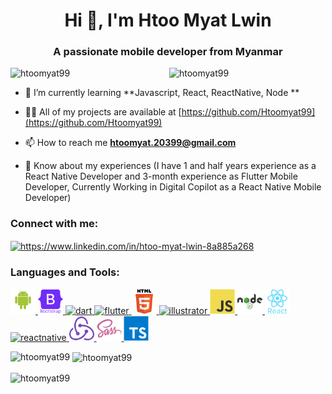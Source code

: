 
<h1 align="center">Hi 👋, I'm Htoo Myat Lwin</h1>
<h3 align="center">A passionate mobile developer from Myanmar</h3>

<img align="right" transparent='true' width='250' src="https://cdn0.iconfinder.com/data/icons/occupation-002/64/programmer-programming-occupation-avatar-512.png" alt="htoomyat99" />

<p align="left"> <img src="https://komarev.com/ghpvc/?username=htoomyat99&label=Profile%20views&color=0e75b6&style=flat" alt="htoomyat99" /> </p>

- 🌱 I’m currently learning **Javascript, React, ReactNative, Node **

- 👨‍💻 All of my projects are available at [https://github.com/Htoomyat99](https://github.com/Htoomyat99)

- 📫 How to reach me **htoomyat.20399@gmail.com**

- 📄 Know about my experiences (I have 1 and half years experience as a React Native Developer and 3-month experience as Flutter Mobile Developer, Currently Working in Digital Copilot as a React Native Mobile Developer)

<h3 align="left">Connect with me:</h3>
<p align="left">
<a href="https://linkedin.com/in/https://www.linkedin.com/in/htoo-myat-lwin-8a885a268" target="blank"><img align="center" src="https://raw.githubusercontent.com/rahuldkjain/github-profile-readme-generator/master/src/images/icons/Social/linked-in-alt.svg" alt="https://www.linkedin.com/in/htoo-myat-lwin-8a885a268" height="30" width="40" /></a>
</p>

<h3 align="left">Languages and Tools:</h3>
<p align="left"> <a href="https://developer.android.com" target="_blank" rel="noreferrer"> <img src="https://raw.githubusercontent.com/devicons/devicon/master/icons/android/android-original-wordmark.svg" alt="android" width="40" height="40"/> </a> <a href="https://getbootstrap.com" target="_blank" rel="noreferrer"> <img src="https://raw.githubusercontent.com/devicons/devicon/master/icons/bootstrap/bootstrap-plain-wordmark.svg" alt="bootstrap" width="40" height="40"/> </a> <a href="https://dart.dev" target="_blank" rel="noreferrer"> <img src="https://www.vectorlogo.zone/logos/dartlang/dartlang-icon.svg" alt="dart" width="40" height="40"/> </a> <a href="https://flutter.dev" target="_blank" rel="noreferrer"> <img src="https://www.vectorlogo.zone/logos/flutterio/flutterio-icon.svg" alt="flutter" width="40" height="40"/> </a> <a href="https://www.w3.org/html/" target="_blank" rel="noreferrer"> <img src="https://raw.githubusercontent.com/devicons/devicon/master/icons/html5/html5-original-wordmark.svg" alt="html5" width="40" height="40"/> </a> <a href="https://www.adobe.com/in/products/illustrator.html" target="_blank" rel="noreferrer"> <img src="https://www.vectorlogo.zone/logos/adobe_illustrator/adobe_illustrator-icon.svg" alt="illustrator" width="40" height="40"/> </a> <a href="https://developer.mozilla.org/en-US/docs/Web/JavaScript" target="_blank" rel="noreferrer"> <img src="https://raw.githubusercontent.com/devicons/devicon/master/icons/javascript/javascript-original.svg" alt="javascript" width="40" height="40"/> </a> <a href="https://nodejs.org" target="_blank" rel="noreferrer"> <img src="https://raw.githubusercontent.com/devicons/devicon/master/icons/nodejs/nodejs-original-wordmark.svg" alt="nodejs" width="40" height="40"/> </a> <a href="https://reactjs.org/" target="_blank" rel="noreferrer"> <img src="https://raw.githubusercontent.com/devicons/devicon/master/icons/react/react-original-wordmark.svg" alt="react" width="40" height="40"/> </a> <a href="https://reactnative.dev/" target="_blank" rel="noreferrer"> <img src="https://reactnative.dev/img/header_logo.svg" alt="reactnative" width="40" height="40"/> </a> <a href="https://redux.js.org" target="_blank" rel="noreferrer"> <img src="https://raw.githubusercontent.com/devicons/devicon/master/icons/redux/redux-original.svg" alt="redux" width="40" height="40"/> </a> <a href="https://sass-lang.com" target="_blank" rel="noreferrer"> <img src="https://raw.githubusercontent.com/devicons/devicon/master/icons/sass/sass-original.svg" alt="sass" width="40" height="40"/> </a> <a href="https://www.typescriptlang.org/" target="_blank" rel="noreferrer"> <img src="https://raw.githubusercontent.com/devicons/devicon/master/icons/typescript/typescript-original.svg" alt="typescript" width="40" height="40"/> </a> </p>

<p><img align="left" src="https://github-readme-stats.vercel.app/api/top-langs?username=htoomyat99&show_icons=true&locale=en&layout=compact" alt="htoomyat99" /></p>

<p>&nbsp;<img align="center" src="https://github-readme-stats.vercel.app/api?username=htoomyat99&show_icons=true&locale=en" alt="htoomyat99" /></p>

<p><img align="center" src="https://github-readme-streak-stats.herokuapp.com/?user=htoomyat99&" alt="htoomyat99" /></p>
